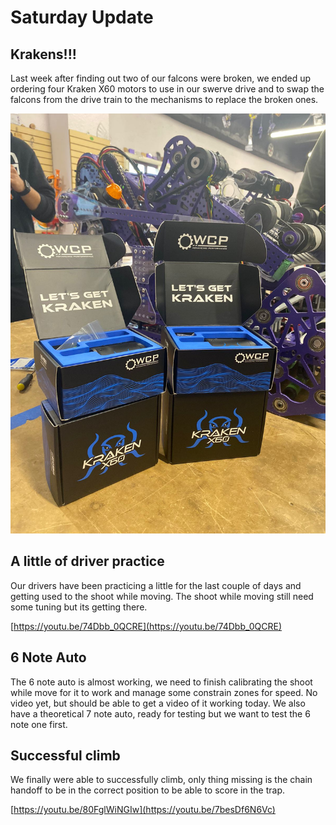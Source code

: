 # Saturday Update

## Krakens!!!

Last week after finding out two of our falcons were broken, we ended up ordering four Kraken X60 motors to use in our swerve drive and to swap the falcons from the drive train to the mechanisms to replace the broken ones.

![WhatsApp Image 2024-02-16 at 16.21.21.jpeg](February-17/WhatsApp_Image_2024-02-16_at_16.21.21.jpeg)

## A little of driver practice

Our drivers have been practicing a little for the last couple of days and getting used to the shoot while moving. The shoot while moving still need some tuning but its getting there.

[https://youtu.be/74Dbb_0QCRE](https://youtu.be/74Dbb_0QCRE)

## 6 Note Auto

The 6 note auto is almost working, we need to finish calibrating the shoot while move for it to work and manage some constrain zones for speed. No video yet, but should be able to get a video of it working today. We also have a theoretical 7 note auto, ready for testing but we want to test the 6 note one first.

## Successful climb

We finally were able to successfully climb, only thing missing is the chain handoff to be in the correct position to be able to score in the trap.

[https://youtu.be/80FglWiNGIw](https://youtu.be/7besDf6N6Vc)

